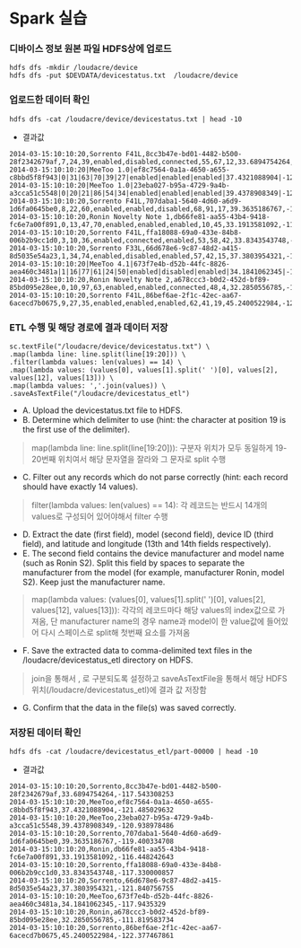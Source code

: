 # Spark 실습
### 디바이스 정보 원본 파일 HDFS상에 업로드
```
hdfs dfs -mkdir /loudacre/device
hdfs dfs -put $DEVDATA/devicestatus.txt  /loudacre/device
```

### 업로드한 데이터 확인
```
hdfs dfs -cat /loudacre/device/devicestatus.txt | head -10
```
- 결과값
```
2014-03-15:10:10:20,Sorrento F41L,8cc3b47e-bd01-4482-b500-28f2342679af,7,24,39,enabled,disabled,connected,55,67,12,33.6894754264,-117.543308253
2014-03-15:10:10:20|MeeToo 1.0|ef8c7564-0a1a-4650-a655-c8bbd5f8f943|0|31|63|70|39|27|enabled|enabled|enabled|37.4321088904|-121.485029632
2014-03-15:10:10:20|MeeToo 1.0|23eba027-b95a-4729-9a4b-a3cca51c5548|0|20|21|86|54|34|enabled|enabled|enabled|39.4378908349|-120.938978486
2014-03-15:10:10:20,Sorrento F41L,707daba1-5640-4d60-a6d9-1d6fa0645be0,8,22,60,enabled,enabled,disabled,68,91,17,39.3635186767,-119.400334708
2014-03-15:10:10:20,Ronin Novelty Note 1,db66fe81-aa55-43b4-9418-fc6e7a00f891,0,13,47,70,enabled,enabled,enabled,10,45,33.1913581092,-116.448242643
2014-03-15:10:10:20,Sorrento F41L,ffa18088-69a0-433e-84b8-006b2b9cc1d0,3,10,36,enabled,connected,enabled,53,58,42,33.8343543748,-117.330000857
2014-03-15:10:10:20,Sorrento F33L,66d678e6-9c87-48d2-a415-8d5035e54a23,1,34,74,enabled,disabled,enabled,57,42,15,37.3803954321,-121.840756755
2014-03-15:10:10:20|MeeToo 4.1|673f7e4b-d52b-44fc-8826-aea460c3481a|1|16|77|61|24|50|enabled|disabled|enabled|34.1841062345|-117.9435329
2014-03-15:10:10:20,Ronin Novelty Note 2,a678ccc3-b0d2-452d-bf89-85bd095e28ee,0,10,97,63,enabled,enabled,connected,48,4,32.2850556785,-111.819583734
2014-03-15:10:10:20,Sorrento F41L,86bef6ae-2f1c-42ec-aa67-6acecd7b0675,9,27,35,enabled,enabled,enabled,62,41,19,45.2400522984,-122.377467861
```

### ETL 수행 및 해당 경로에 결과 데이터 저장
```
sc.textFile("/loudacre/device/devicestatus.txt") \
.map(lambda line: line.split(line[19:20])) \
.filter(lambda values: len(values) == 14) \
.map(lambda values: (values[0], values[1].split(' ')[0], values[2], values[12], values[13])) \
.map(lambda values: ','.join(values)) \
.saveAsTextFile("/loudacre/devicestatus_etl")
```
- A. Upload the devicestatus.txt file to HDFS.
- B. Determine which delimiter to use (hint: the character at
position 19 is the first use of the delimiter).
> map(lambda line: line.split(line[19:20])): 구분자 위치가 모두 동일하게 19-20번째 위치여서 해당 문자열을 잘라와 그 문자로 split 수행
- C. Filter out any records which do not parse correctly 
(hint: each record should have exactly 14 values).
> filter(lambda values: len(values) == 14): 각 레코드는 반드시 14개의 values로 구성되어 있어야해서 filter 수행
- D. Extract the date (first field), model (second field), device ID 
(third field), and latitude and longitude (13th and 14th fields respectively).
- E. The second field contains the device manufacturer and model name (such as Ronin S2). 
Split this field by spaces to separate
the manufacturer from the model (for example, manufacturer Ronin, model S2). 
Keep just the manufacturer name.
> map(lambda values: (values[0], values[1].split(' ')[0], values[2], values[12], values[13])): 각각의 레코드마다 해당 values의 index값으로
가져옴, 단 manufacturer name의 경우 name과 model이 한 value값에 들어있어 다시 스페이스로 split해 첫번째 요소를 가져옴
- F. Save the extracted data to comma-delimited text files in the
/loudacre/devicestatus_etl directory on HDFS.
> join을 통해서 , 로 구분되도록 설정하고 saveAsTextFile을 통해서 해당 HDFS 위치(/loudacre/devicestatus_etl)에 결과 값 저장함
- G. Confirm that the data in the file(s) was saved correctly.

### 저장된 데이터 확인
```
hdfs dfs -cat /loudacre/devicestatus_etl/part-00000 | head -10
```
- 결과값
```
2014-03-15:10:10:20,Sorrento,8cc3b47e-bd01-4482-b500-28f2342679af,33.6894754264,-117.543308253
2014-03-15:10:10:20,MeeToo,ef8c7564-0a1a-4650-a655-c8bbd5f8f943,37.4321088904,-121.485029632
2014-03-15:10:10:20,MeeToo,23eba027-b95a-4729-9a4b-a3cca51c5548,39.4378908349,-120.938978486
2014-03-15:10:10:20,Sorrento,707daba1-5640-4d60-a6d9-1d6fa0645be0,39.3635186767,-119.400334708
2014-03-15:10:10:20,Ronin,db66fe81-aa55-43b4-9418-fc6e7a00f891,33.1913581092,-116.448242643
2014-03-15:10:10:20,Sorrento,ffa18088-69a0-433e-84b8-006b2b9cc1d0,33.8343543748,-117.330000857
2014-03-15:10:10:20,Sorrento,66d678e6-9c87-48d2-a415-8d5035e54a23,37.3803954321,-121.840756755
2014-03-15:10:10:20,MeeToo,673f7e4b-d52b-44fc-8826-aea460c3481a,34.1841062345,-117.9435329
2014-03-15:10:10:20,Ronin,a678ccc3-b0d2-452d-bf89-85bd095e28ee,32.2850556785,-111.819583734
2014-03-15:10:10:20,Sorrento,86bef6ae-2f1c-42ec-aa67-6acecd7b0675,45.2400522984,-122.377467861
```